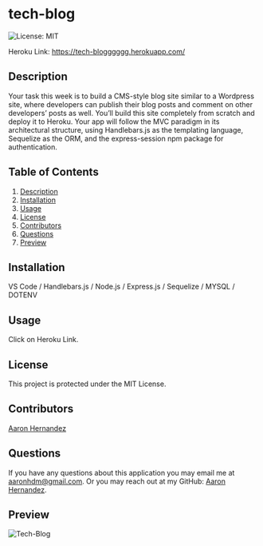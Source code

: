 # tech-blog
  ![License: MIT](https://img.shields.io/badge/License-MIT-yellow.svg)
  
  Heroku Link: https://tech-blogggggg.herokuapp.com/
  
  ## Description
  
  Your task this week is to build a CMS-style blog site similar to a Wordpress site, where developers can publish their blog posts and comment on other developers’ posts as well. You’ll build this site completely from scratch and deploy it to Heroku. Your app will follow the MVC paradigm in its architectural structure, using Handlebars.js as the templating language, Sequelize as the ORM, and the express-session npm package for authentication.
  
  ## Table of Contents
  
  1. [Description](#description)
  2. [Installation](#installation)
  3. [Usage](#usage)
  4. [License](#license)
  5. [Contributors](#contributors)
  6. [Questions](#questions)
  7. [Preview](#preview)
  
  
  ## Installation
  
  VS Code / Handlebars.js / Node.js / Express.js / Sequelize / MYSQL / DOTENV
  
  ## Usage
  
  Click on Heroku Link.
  
  ## License
  This project is protected under the MIT License.
  
  ## Contributors
  
  [Aaron Hernandez](https://github.com/aaronhdm)
  
  ## Questions
  
  If you have any questions about this application you may email me at aaronhdm@gmail.com.
  Or you may reach out at my GitHub: [Aaron Hernandez](https://github.com/aaronhdm).
  
  ## Preview
  
  ![Tech-Blog](https://user-images.githubusercontent.com/107087837/187364416-fc351f2f-43cd-47dd-a0bb-b94c6c5b1ea3.png)
